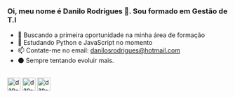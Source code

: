 ### Oi, meu nome é Danilo Rodrigues 👋. Sou formado em Gestão de T.I

- 🔭 Buscando a primeira oportunidade na minha área de formação
- 🌱 Estudando Python e JavaScript no momento
- 📫 Contate-me no email: danilosrodrigues@hotmail.com
- 🌑 Sempre tentando evoluir mais.

<div style="display: inline_block"><br>
<img align="center" alt="dan-Js" height="30" widht="40" src="https://cdn.jsdelivr.net/gh/devicons/devicon/icons/javascript/javascript-original.svg" />
<img align="center" alt="dan-Python" height="30" widht="40" src="https://cdn.jsdelivr.net/gh/devicons/devicon/icons/python/python-original.svg" />
<img align="center" alt="dan-HTML" height="30" widht="40" src="https://cdn.jsdelivr.net/gh/devicons/devicon/icons/html5/html5-original.svg" />
